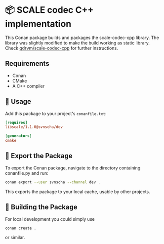 # 📦 SCALE codec C++ implementation

This Conan package builds and packages the scale-codec-cpp library.
The library was slightly modified to make the build working as static library. Check [qdrvm/scale-codec-cpp](https://github.com/qdrvm/scale-codec-cpp) for further instructions.

## Requirements

- Conan
- CMake
- A C++ compiler

## 🚀 Usage

Add this package to your project's `conanfile.txt`:

```ini
[requires]
libscale/1.1.0@svnscha/dev

[generators]
cmake
```

## 🧪 Export the Package

To export the Conan package, navigate to the directory containing conanfile.py and run:

```sh
conan export --user svnscha --channel dev .
```

This exports the package to your local cache, usable by other projects.

## 🧪 Building the Package

For local development you could simply use

```sh
conan create .
```

or similar.
